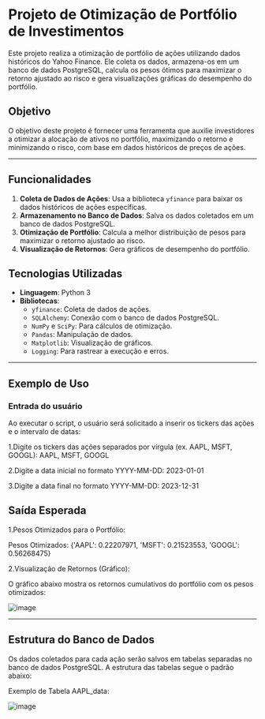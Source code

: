 # Projeto de Otimização de Portfólio de Investimentos

Este projeto realiza a otimização de portfólio de ações utilizando dados históricos do Yahoo Finance. Ele coleta os dados, armazena-os em um banco de dados PostgreSQL, calcula os pesos ótimos para maximizar o retorno ajustado ao risco e gera visualizações gráficas do desempenho do portfólio.

## Objetivo

O objetivo deste projeto é fornecer uma ferramenta que auxilie investidores a otimizar a alocação de ativos no portfólio, maximizando o retorno e minimizando o risco, com base em dados históricos de preços de ações.

---

## Funcionalidades

1. **Coleta de Dados de Ações**: Usa a biblioteca `yfinance` para baixar os dados históricos de ações específicas.
2. **Armazenamento no Banco de Dados**: Salva os dados coletados em um banco de dados PostgreSQL.
3. **Otimização de Portfólio**: Calcula a melhor distribuição de pesos para maximizar o retorno ajustado ao risco.
4. **Visualização de Retornos**: Gera gráficos de desempenho do portfólio.


## Tecnologias Utilizadas

- **Linguagem**: Python 3
- **Bibliotecas**:
  - `yfinance`: Coleta de dados de ações.
  - `SQLAlchemy`: Conexão com o banco de dados PostgreSQL.
  - `NumPy` e `SciPy`: Para cálculos de otimização.
  - `Pandas`: Manipulação de dados.
  - `Matplotlib`: Visualização de gráficos.
  - `Logging`: Para rastrear a execução e erros.

---

## Exemplo de Uso
### Entrada do usuário
Ao executar o script, o usuário será solicitado a inserir os tickers das ações e o intervalo de datas:

  1.Digite os tickers das ações separados por vírgula (ex. AAPL, MSFT, GOOGL): AAPL, MSFT, GOOGL
  
  2.Digite a data inicial no formato YYYY-MM-DD: 2023-01-01
  
  3.Digite a data final no formato YYYY-MM-DD: 2023-12-31

## Saída Esperada
1.Pesos Otimizados para o Portfólio:

Pesos Otimizados: {'AAPL': 0.22207971, 'MSFT': 0.21523553, 'GOOGL': 0.56268475}   

2.Visualização de Retornos (Gráfico):

O gráfico abaixo mostra os retornos cumulativos do portfólio com os pesos otimizados:

![image](https://github.com/user-attachments/assets/6f1e6ce3-de04-43b9-8901-38602ea6622f)


---

## Estrutura do Banco de Dados
Os dados coletados para cada ação serão salvos em tabelas separadas no banco de dados PostgreSQL. A estrutura das tabelas segue o padrão abaixo:

Exemplo de Tabela AAPL_data:

![image](https://github.com/user-attachments/assets/11aa76d0-ec44-42b1-82f7-cf08a88021ad)

